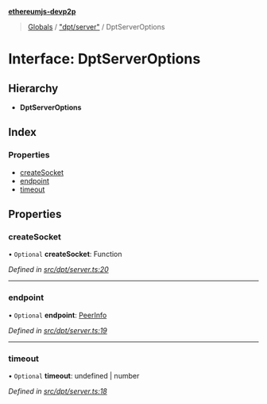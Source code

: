 **[ethereumjs-devp2p](../README.md)**

> [Globals](../README.md) / ["dpt/server"](../modules/_dpt_server_.md) / DptServerOptions

# Interface: DptServerOptions

## Hierarchy

* **DptServerOptions**

## Index

### Properties

* [createSocket](_dpt_server_.dptserveroptions.md#createsocket)
* [endpoint](_dpt_server_.dptserveroptions.md#endpoint)
* [timeout](_dpt_server_.dptserveroptions.md#timeout)

## Properties

### createSocket

• `Optional` **createSocket**: Function

*Defined in [src/dpt/server.ts:20](https://github.com/ethereumjs/ethereumjs-devp2p/blob/master/src/dpt/server.ts#L20)*

___

### endpoint

• `Optional` **endpoint**: [PeerInfo](_index_.peerinfo.md)

*Defined in [src/dpt/server.ts:19](https://github.com/ethereumjs/ethereumjs-devp2p/blob/master/src/dpt/server.ts#L19)*

___

### timeout

• `Optional` **timeout**: undefined \| number

*Defined in [src/dpt/server.ts:18](https://github.com/ethereumjs/ethereumjs-devp2p/blob/master/src/dpt/server.ts#L18)*
